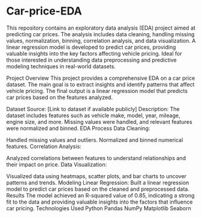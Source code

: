 # Car-price-EDA
This repository contains an exploratory data analysis (EDA) project aimed at predicting car prices. The analysis includes data cleaning, handling missing values, normalization, binning, correlation analysis, and data visualization. A linear regression model is developed to predict car prices, providing valuable insights into the key factors affecting vehicle pricing. Ideal for those interested in understanding data preprocessing and predictive modeling techniques in real-world datasets.

Project Overview
This project provides a comprehensive EDA on a car price dataset. The main goal is to extract insights and identify patterns that affect vehicle pricing. The final output is a linear regression model that predicts car prices based on the features analyzed.

Dataset
Source: [Link to dataset if available publicly]
Description: The dataset includes features such as vehicle make, model, year, mileage, engine size, and more. Missing values were handled, and relevant features were normalized and binned.
EDA Process
Data Cleaning:

Handled missing values and outliers.
Normalized and binned numerical features.
Correlation Analysis:

Analyzed correlations between features to understand relationships and their impact on price.
Data Visualization:

Visualized data using heatmaps, scatter plots, and bar charts to uncover patterns and trends.
Modeling
Linear Regression: Built a linear regression model to predict car prices based on the cleaned and preprocessed data.
Results
The model achieved an R-squared value of 0.85, indicating a strong fit to the data and providing valuable insights into the factors that influence car pricing.
Technologies Used
Python
Pandas
NumPy
Matplotlib
Seaborn



